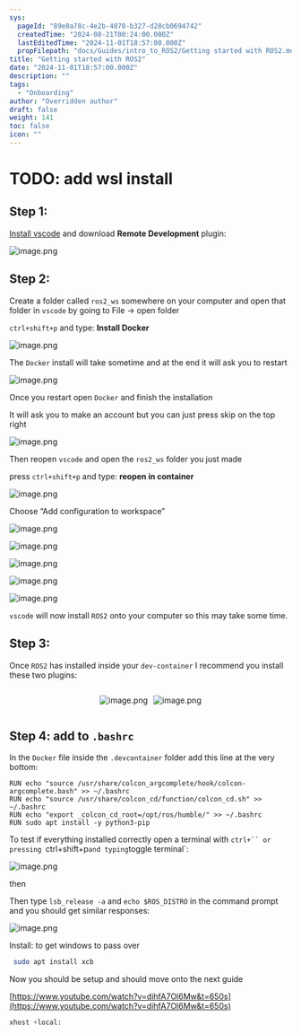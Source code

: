 ```yaml
---
sys:
  pageId: "89e0a78c-4e2b-4070-b327-d28cb0694742"
  createdTime: "2024-08-21T00:24:00.000Z"
  lastEditedTime: "2024-11-01T18:57:00.000Z"
  propFilepath: "docs/Guides/intro_to_ROS2/Getting started with ROS2.md"
title: "Getting started with ROS2"
date: "2024-11-01T18:57:00.000Z"
description: ""
tags:
  - "Onboarding"
author: "Overridden author"
draft: false
weight: 141
toc: false
icon: ""
---
```


# TODO: add wsl install

## Step 1:

[Install vscode](https://code.visualstudio.com/download) and download **Remote Development** plugin:

![image.png](https://prod-files-secure.s3.us-west-2.amazonaws.com/d518164a-d88e-44d1-a4ee-3adb3bd8bce0/efb52993-1881-4a40-b95e-6f020334f022/image.png?X-Amz-Algorithm=AWS4-HMAC-SHA256&X-Amz-Content-Sha256=UNSIGNED-PAYLOAD&X-Amz-Credential=ASIAZI2LB466SHSU454U%2F20250218%2Fus-west-2%2Fs3%2Faws4_request&X-Amz-Date=20250218T210708Z&X-Amz-Expires=3600&X-Amz-Security-Token=IQoJb3JpZ2luX2VjEG0aCXVzLXdlc3QtMiJGMEQCICObuh%2BZWgDjzzAiOYi9zB4wXDcRRTCoCbSJAJTjYJPxAiBrbgSJHO8GtL4%2F2i0dDplTGci%2F47tPC41JQKDlLEk%2FNCqIBAiW%2F%2F%2F%2F%2F%2F%2F%2F%2F%2F8BEAAaDDYzNzQyMzE4MzgwNSIMcuZ9U7hXQ%2FzgYqTxKtwDo5L%2FQS8gsmLFqX7ZVQe8ROYOdhnjdv%2FCzRGKLPebegK1uVXwLvwbZFbvp7BgNB80AX3oK7lBSU%2BRjpESKv3c7FX0TH8a51J%2Bkd6jPDIZdR1VcTT8dLugiMCMwWdwIr40zzSz8VKQ2Ud3CX5gcOmBwXhH71btQOXH0FRmKJw8d0NGlnipFM408Cm%2FDN0vjF3vdslfXvTst6d%2FVQ0QUYHPeu8BwXPqvWtZpiU2QIHvIhWv2lNOHqpAe3hJoiLg6mXBcTa57DJ2Doh2f3C%2BnNLt7p%2F4UeU8rWgnoUzlZ3P9%2Bxq3InB9PX7w4dnw134cNYAGGAlmB%2F2S0Lsf%2BUjdVFgmIpYSDJvFoNM7YitscXYKthdU4iN3qziMcKiYifPgjeC%2FClNGmQkvj%2BDdGCoTQGk%2FCsvym9%2BHLiox2XaPpBiO%2BCQ3x%2Fa%2F3hY9DphaS7chm6JpZqLFz7mTrRY8dIw9KwrRlEURsxNFgrHzgNIeKWSUWQcDZVDXt7N7Rx5YAowFAdfqWIxtYlGsNmvP%2FMXPCd6P5af4H9OMs2TJMwD7xhQGUf5jzxGFU4yAMnh6lDP1GbAPuL2v4267batKDuMVyYNUoM6jGlnWEDb6%2FQwP9HsvMpkAY32ejWrd9XhvA9kw7NrTvQY6pgH9yFSW0SHumDwvmNcE%2F3TYCuL5JaMjxe0oD1JjO0lJFxhueN0WXCVcZJ8sJl4xuquVANQU57P1JatW3IYSHurb%2FthFtWx4XNH1ET7R95yTVeoBN7eIo1V9QLVsGfNL5u1jX33Y%2FGm4cDB4Fjd2dJfo2Jw4vHoWlCnabxQWoLtOd5jmnFC7eBLDlMOYgopgm5d8dA3YpGIB7d%2Fv%2BonuhzLZjSqNonRE&X-Amz-Signature=41e21c4f1359cc5f6e1cc83167659e1164c562956c419b2e121531741db5cae7&X-Amz-SignedHeaders=host&x-id=GetObject)

## Step 2:

Create a folder called `ros2_ws` somewhere on your computer and open that folder in `vscode` by going to File → open folder 

`ctrl+shift+p` and type: **Install Docker**

![image.png](https://prod-files-secure.s3.us-west-2.amazonaws.com/d518164a-d88e-44d1-a4ee-3adb3bd8bce0/2269dc0e-1cd5-47ff-bceb-c04ad9b2eab0/image.png?X-Amz-Algorithm=AWS4-HMAC-SHA256&X-Amz-Content-Sha256=UNSIGNED-PAYLOAD&X-Amz-Credential=ASIAZI2LB466SHSU454U%2F20250218%2Fus-west-2%2Fs3%2Faws4_request&X-Amz-Date=20250218T210707Z&X-Amz-Expires=3600&X-Amz-Security-Token=IQoJb3JpZ2luX2VjEG0aCXVzLXdlc3QtMiJGMEQCICObuh%2BZWgDjzzAiOYi9zB4wXDcRRTCoCbSJAJTjYJPxAiBrbgSJHO8GtL4%2F2i0dDplTGci%2F47tPC41JQKDlLEk%2FNCqIBAiW%2F%2F%2F%2F%2F%2F%2F%2F%2F%2F8BEAAaDDYzNzQyMzE4MzgwNSIMcuZ9U7hXQ%2FzgYqTxKtwDo5L%2FQS8gsmLFqX7ZVQe8ROYOdhnjdv%2FCzRGKLPebegK1uVXwLvwbZFbvp7BgNB80AX3oK7lBSU%2BRjpESKv3c7FX0TH8a51J%2Bkd6jPDIZdR1VcTT8dLugiMCMwWdwIr40zzSz8VKQ2Ud3CX5gcOmBwXhH71btQOXH0FRmKJw8d0NGlnipFM408Cm%2FDN0vjF3vdslfXvTst6d%2FVQ0QUYHPeu8BwXPqvWtZpiU2QIHvIhWv2lNOHqpAe3hJoiLg6mXBcTa57DJ2Doh2f3C%2BnNLt7p%2F4UeU8rWgnoUzlZ3P9%2Bxq3InB9PX7w4dnw134cNYAGGAlmB%2F2S0Lsf%2BUjdVFgmIpYSDJvFoNM7YitscXYKthdU4iN3qziMcKiYifPgjeC%2FClNGmQkvj%2BDdGCoTQGk%2FCsvym9%2BHLiox2XaPpBiO%2BCQ3x%2Fa%2F3hY9DphaS7chm6JpZqLFz7mTrRY8dIw9KwrRlEURsxNFgrHzgNIeKWSUWQcDZVDXt7N7Rx5YAowFAdfqWIxtYlGsNmvP%2FMXPCd6P5af4H9OMs2TJMwD7xhQGUf5jzxGFU4yAMnh6lDP1GbAPuL2v4267batKDuMVyYNUoM6jGlnWEDb6%2FQwP9HsvMpkAY32ejWrd9XhvA9kw7NrTvQY6pgH9yFSW0SHumDwvmNcE%2F3TYCuL5JaMjxe0oD1JjO0lJFxhueN0WXCVcZJ8sJl4xuquVANQU57P1JatW3IYSHurb%2FthFtWx4XNH1ET7R95yTVeoBN7eIo1V9QLVsGfNL5u1jX33Y%2FGm4cDB4Fjd2dJfo2Jw4vHoWlCnabxQWoLtOd5jmnFC7eBLDlMOYgopgm5d8dA3YpGIB7d%2Fv%2BonuhzLZjSqNonRE&X-Amz-Signature=4cad3362d66705a19b4ae908a95c6975a4c63877e42d5644c0dbbc8faeae904a&X-Amz-SignedHeaders=host&x-id=GetObject)

The `Docker` install will take sometime and at the end it will ask you to restart

![image.png](https://prod-files-secure.s3.us-west-2.amazonaws.com/d518164a-d88e-44d1-a4ee-3adb3bd8bce0/ed233f78-be33-4b1f-b89c-9c346c0e961e/image.png?X-Amz-Algorithm=AWS4-HMAC-SHA256&X-Amz-Content-Sha256=UNSIGNED-PAYLOAD&X-Amz-Credential=ASIAZI2LB466SHSU454U%2F20250218%2Fus-west-2%2Fs3%2Faws4_request&X-Amz-Date=20250218T210707Z&X-Amz-Expires=3600&X-Amz-Security-Token=IQoJb3JpZ2luX2VjEG0aCXVzLXdlc3QtMiJGMEQCICObuh%2BZWgDjzzAiOYi9zB4wXDcRRTCoCbSJAJTjYJPxAiBrbgSJHO8GtL4%2F2i0dDplTGci%2F47tPC41JQKDlLEk%2FNCqIBAiW%2F%2F%2F%2F%2F%2F%2F%2F%2F%2F8BEAAaDDYzNzQyMzE4MzgwNSIMcuZ9U7hXQ%2FzgYqTxKtwDo5L%2FQS8gsmLFqX7ZVQe8ROYOdhnjdv%2FCzRGKLPebegK1uVXwLvwbZFbvp7BgNB80AX3oK7lBSU%2BRjpESKv3c7FX0TH8a51J%2Bkd6jPDIZdR1VcTT8dLugiMCMwWdwIr40zzSz8VKQ2Ud3CX5gcOmBwXhH71btQOXH0FRmKJw8d0NGlnipFM408Cm%2FDN0vjF3vdslfXvTst6d%2FVQ0QUYHPeu8BwXPqvWtZpiU2QIHvIhWv2lNOHqpAe3hJoiLg6mXBcTa57DJ2Doh2f3C%2BnNLt7p%2F4UeU8rWgnoUzlZ3P9%2Bxq3InB9PX7w4dnw134cNYAGGAlmB%2F2S0Lsf%2BUjdVFgmIpYSDJvFoNM7YitscXYKthdU4iN3qziMcKiYifPgjeC%2FClNGmQkvj%2BDdGCoTQGk%2FCsvym9%2BHLiox2XaPpBiO%2BCQ3x%2Fa%2F3hY9DphaS7chm6JpZqLFz7mTrRY8dIw9KwrRlEURsxNFgrHzgNIeKWSUWQcDZVDXt7N7Rx5YAowFAdfqWIxtYlGsNmvP%2FMXPCd6P5af4H9OMs2TJMwD7xhQGUf5jzxGFU4yAMnh6lDP1GbAPuL2v4267batKDuMVyYNUoM6jGlnWEDb6%2FQwP9HsvMpkAY32ejWrd9XhvA9kw7NrTvQY6pgH9yFSW0SHumDwvmNcE%2F3TYCuL5JaMjxe0oD1JjO0lJFxhueN0WXCVcZJ8sJl4xuquVANQU57P1JatW3IYSHurb%2FthFtWx4XNH1ET7R95yTVeoBN7eIo1V9QLVsGfNL5u1jX33Y%2FGm4cDB4Fjd2dJfo2Jw4vHoWlCnabxQWoLtOd5jmnFC7eBLDlMOYgopgm5d8dA3YpGIB7d%2Fv%2BonuhzLZjSqNonRE&X-Amz-Signature=e81b29cae41f78fdd17226e989758dc87f1c4a1932a47bc6b2f2cd103167a876&X-Amz-SignedHeaders=host&x-id=GetObject)

Once you restart open `Docker` and finish the installation

It will ask you to make an account but you can just press skip on the top right

![image.png](https://prod-files-secure.s3.us-west-2.amazonaws.com/d518164a-d88e-44d1-a4ee-3adb3bd8bce0/21010ad9-1659-4fd9-9f59-9932a09b2a3d/image.png?X-Amz-Algorithm=AWS4-HMAC-SHA256&X-Amz-Content-Sha256=UNSIGNED-PAYLOAD&X-Amz-Credential=ASIAZI2LB466SHSU454U%2F20250218%2Fus-west-2%2Fs3%2Faws4_request&X-Amz-Date=20250218T210708Z&X-Amz-Expires=3600&X-Amz-Security-Token=IQoJb3JpZ2luX2VjEG0aCXVzLXdlc3QtMiJGMEQCICObuh%2BZWgDjzzAiOYi9zB4wXDcRRTCoCbSJAJTjYJPxAiBrbgSJHO8GtL4%2F2i0dDplTGci%2F47tPC41JQKDlLEk%2FNCqIBAiW%2F%2F%2F%2F%2F%2F%2F%2F%2F%2F8BEAAaDDYzNzQyMzE4MzgwNSIMcuZ9U7hXQ%2FzgYqTxKtwDo5L%2FQS8gsmLFqX7ZVQe8ROYOdhnjdv%2FCzRGKLPebegK1uVXwLvwbZFbvp7BgNB80AX3oK7lBSU%2BRjpESKv3c7FX0TH8a51J%2Bkd6jPDIZdR1VcTT8dLugiMCMwWdwIr40zzSz8VKQ2Ud3CX5gcOmBwXhH71btQOXH0FRmKJw8d0NGlnipFM408Cm%2FDN0vjF3vdslfXvTst6d%2FVQ0QUYHPeu8BwXPqvWtZpiU2QIHvIhWv2lNOHqpAe3hJoiLg6mXBcTa57DJ2Doh2f3C%2BnNLt7p%2F4UeU8rWgnoUzlZ3P9%2Bxq3InB9PX7w4dnw134cNYAGGAlmB%2F2S0Lsf%2BUjdVFgmIpYSDJvFoNM7YitscXYKthdU4iN3qziMcKiYifPgjeC%2FClNGmQkvj%2BDdGCoTQGk%2FCsvym9%2BHLiox2XaPpBiO%2BCQ3x%2Fa%2F3hY9DphaS7chm6JpZqLFz7mTrRY8dIw9KwrRlEURsxNFgrHzgNIeKWSUWQcDZVDXt7N7Rx5YAowFAdfqWIxtYlGsNmvP%2FMXPCd6P5af4H9OMs2TJMwD7xhQGUf5jzxGFU4yAMnh6lDP1GbAPuL2v4267batKDuMVyYNUoM6jGlnWEDb6%2FQwP9HsvMpkAY32ejWrd9XhvA9kw7NrTvQY6pgH9yFSW0SHumDwvmNcE%2F3TYCuL5JaMjxe0oD1JjO0lJFxhueN0WXCVcZJ8sJl4xuquVANQU57P1JatW3IYSHurb%2FthFtWx4XNH1ET7R95yTVeoBN7eIo1V9QLVsGfNL5u1jX33Y%2FGm4cDB4Fjd2dJfo2Jw4vHoWlCnabxQWoLtOd5jmnFC7eBLDlMOYgopgm5d8dA3YpGIB7d%2Fv%2BonuhzLZjSqNonRE&X-Amz-Signature=5b7bd699a7b4225a1fd6a0ef6370c2b9f807573192b547a67518b632abf2c23e&X-Amz-SignedHeaders=host&x-id=GetObject)

Then reopen `vscode` and open the `ros2_ws` folder you just made

press `ctrl+shift+p` and type: **reopen in container**

![image.png](https://prod-files-secure.s3.us-west-2.amazonaws.com/d518164a-d88e-44d1-a4ee-3adb3bd8bce0/4e93b8c2-41ad-488c-8095-c74205196118/image.png?X-Amz-Algorithm=AWS4-HMAC-SHA256&X-Amz-Content-Sha256=UNSIGNED-PAYLOAD&X-Amz-Credential=ASIAZI2LB466SHSU454U%2F20250218%2Fus-west-2%2Fs3%2Faws4_request&X-Amz-Date=20250218T210707Z&X-Amz-Expires=3600&X-Amz-Security-Token=IQoJb3JpZ2luX2VjEG0aCXVzLXdlc3QtMiJGMEQCICObuh%2BZWgDjzzAiOYi9zB4wXDcRRTCoCbSJAJTjYJPxAiBrbgSJHO8GtL4%2F2i0dDplTGci%2F47tPC41JQKDlLEk%2FNCqIBAiW%2F%2F%2F%2F%2F%2F%2F%2F%2F%2F8BEAAaDDYzNzQyMzE4MzgwNSIMcuZ9U7hXQ%2FzgYqTxKtwDo5L%2FQS8gsmLFqX7ZVQe8ROYOdhnjdv%2FCzRGKLPebegK1uVXwLvwbZFbvp7BgNB80AX3oK7lBSU%2BRjpESKv3c7FX0TH8a51J%2Bkd6jPDIZdR1VcTT8dLugiMCMwWdwIr40zzSz8VKQ2Ud3CX5gcOmBwXhH71btQOXH0FRmKJw8d0NGlnipFM408Cm%2FDN0vjF3vdslfXvTst6d%2FVQ0QUYHPeu8BwXPqvWtZpiU2QIHvIhWv2lNOHqpAe3hJoiLg6mXBcTa57DJ2Doh2f3C%2BnNLt7p%2F4UeU8rWgnoUzlZ3P9%2Bxq3InB9PX7w4dnw134cNYAGGAlmB%2F2S0Lsf%2BUjdVFgmIpYSDJvFoNM7YitscXYKthdU4iN3qziMcKiYifPgjeC%2FClNGmQkvj%2BDdGCoTQGk%2FCsvym9%2BHLiox2XaPpBiO%2BCQ3x%2Fa%2F3hY9DphaS7chm6JpZqLFz7mTrRY8dIw9KwrRlEURsxNFgrHzgNIeKWSUWQcDZVDXt7N7Rx5YAowFAdfqWIxtYlGsNmvP%2FMXPCd6P5af4H9OMs2TJMwD7xhQGUf5jzxGFU4yAMnh6lDP1GbAPuL2v4267batKDuMVyYNUoM6jGlnWEDb6%2FQwP9HsvMpkAY32ejWrd9XhvA9kw7NrTvQY6pgH9yFSW0SHumDwvmNcE%2F3TYCuL5JaMjxe0oD1JjO0lJFxhueN0WXCVcZJ8sJl4xuquVANQU57P1JatW3IYSHurb%2FthFtWx4XNH1ET7R95yTVeoBN7eIo1V9QLVsGfNL5u1jX33Y%2FGm4cDB4Fjd2dJfo2Jw4vHoWlCnabxQWoLtOd5jmnFC7eBLDlMOYgopgm5d8dA3YpGIB7d%2Fv%2BonuhzLZjSqNonRE&X-Amz-Signature=49663c14e184ee80ba79a5b3adafe6d9174146f7ae3bf3e0856aad69ecb0d58c&X-Amz-SignedHeaders=host&x-id=GetObject)

Choose “Add configuration to workspace”

![image.png](https://prod-files-secure.s3.us-west-2.amazonaws.com/d518164a-d88e-44d1-a4ee-3adb3bd8bce0/9560b282-5060-4989-ba37-97e7b2c22476/image.png?X-Amz-Algorithm=AWS4-HMAC-SHA256&X-Amz-Content-Sha256=UNSIGNED-PAYLOAD&X-Amz-Credential=ASIAZI2LB466SHSU454U%2F20250218%2Fus-west-2%2Fs3%2Faws4_request&X-Amz-Date=20250218T210708Z&X-Amz-Expires=3600&X-Amz-Security-Token=IQoJb3JpZ2luX2VjEG0aCXVzLXdlc3QtMiJGMEQCICObuh%2BZWgDjzzAiOYi9zB4wXDcRRTCoCbSJAJTjYJPxAiBrbgSJHO8GtL4%2F2i0dDplTGci%2F47tPC41JQKDlLEk%2FNCqIBAiW%2F%2F%2F%2F%2F%2F%2F%2F%2F%2F8BEAAaDDYzNzQyMzE4MzgwNSIMcuZ9U7hXQ%2FzgYqTxKtwDo5L%2FQS8gsmLFqX7ZVQe8ROYOdhnjdv%2FCzRGKLPebegK1uVXwLvwbZFbvp7BgNB80AX3oK7lBSU%2BRjpESKv3c7FX0TH8a51J%2Bkd6jPDIZdR1VcTT8dLugiMCMwWdwIr40zzSz8VKQ2Ud3CX5gcOmBwXhH71btQOXH0FRmKJw8d0NGlnipFM408Cm%2FDN0vjF3vdslfXvTst6d%2FVQ0QUYHPeu8BwXPqvWtZpiU2QIHvIhWv2lNOHqpAe3hJoiLg6mXBcTa57DJ2Doh2f3C%2BnNLt7p%2F4UeU8rWgnoUzlZ3P9%2Bxq3InB9PX7w4dnw134cNYAGGAlmB%2F2S0Lsf%2BUjdVFgmIpYSDJvFoNM7YitscXYKthdU4iN3qziMcKiYifPgjeC%2FClNGmQkvj%2BDdGCoTQGk%2FCsvym9%2BHLiox2XaPpBiO%2BCQ3x%2Fa%2F3hY9DphaS7chm6JpZqLFz7mTrRY8dIw9KwrRlEURsxNFgrHzgNIeKWSUWQcDZVDXt7N7Rx5YAowFAdfqWIxtYlGsNmvP%2FMXPCd6P5af4H9OMs2TJMwD7xhQGUf5jzxGFU4yAMnh6lDP1GbAPuL2v4267batKDuMVyYNUoM6jGlnWEDb6%2FQwP9HsvMpkAY32ejWrd9XhvA9kw7NrTvQY6pgH9yFSW0SHumDwvmNcE%2F3TYCuL5JaMjxe0oD1JjO0lJFxhueN0WXCVcZJ8sJl4xuquVANQU57P1JatW3IYSHurb%2FthFtWx4XNH1ET7R95yTVeoBN7eIo1V9QLVsGfNL5u1jX33Y%2FGm4cDB4Fjd2dJfo2Jw4vHoWlCnabxQWoLtOd5jmnFC7eBLDlMOYgopgm5d8dA3YpGIB7d%2Fv%2BonuhzLZjSqNonRE&X-Amz-Signature=b95927b4c39dce47cd7a6f301d2f128860f54ea68af5fda41ccf06e05616ef0b&X-Amz-SignedHeaders=host&x-id=GetObject)

![image.png](https://prod-files-secure.s3.us-west-2.amazonaws.com/d518164a-d88e-44d1-a4ee-3adb3bd8bce0/2ee63f81-886b-48e8-a553-dc6e5eac99e4/image.png?X-Amz-Algorithm=AWS4-HMAC-SHA256&X-Amz-Content-Sha256=UNSIGNED-PAYLOAD&X-Amz-Credential=ASIAZI2LB466SHSU454U%2F20250218%2Fus-west-2%2Fs3%2Faws4_request&X-Amz-Date=20250218T210708Z&X-Amz-Expires=3600&X-Amz-Security-Token=IQoJb3JpZ2luX2VjEG0aCXVzLXdlc3QtMiJGMEQCICObuh%2BZWgDjzzAiOYi9zB4wXDcRRTCoCbSJAJTjYJPxAiBrbgSJHO8GtL4%2F2i0dDplTGci%2F47tPC41JQKDlLEk%2FNCqIBAiW%2F%2F%2F%2F%2F%2F%2F%2F%2F%2F8BEAAaDDYzNzQyMzE4MzgwNSIMcuZ9U7hXQ%2FzgYqTxKtwDo5L%2FQS8gsmLFqX7ZVQe8ROYOdhnjdv%2FCzRGKLPebegK1uVXwLvwbZFbvp7BgNB80AX3oK7lBSU%2BRjpESKv3c7FX0TH8a51J%2Bkd6jPDIZdR1VcTT8dLugiMCMwWdwIr40zzSz8VKQ2Ud3CX5gcOmBwXhH71btQOXH0FRmKJw8d0NGlnipFM408Cm%2FDN0vjF3vdslfXvTst6d%2FVQ0QUYHPeu8BwXPqvWtZpiU2QIHvIhWv2lNOHqpAe3hJoiLg6mXBcTa57DJ2Doh2f3C%2BnNLt7p%2F4UeU8rWgnoUzlZ3P9%2Bxq3InB9PX7w4dnw134cNYAGGAlmB%2F2S0Lsf%2BUjdVFgmIpYSDJvFoNM7YitscXYKthdU4iN3qziMcKiYifPgjeC%2FClNGmQkvj%2BDdGCoTQGk%2FCsvym9%2BHLiox2XaPpBiO%2BCQ3x%2Fa%2F3hY9DphaS7chm6JpZqLFz7mTrRY8dIw9KwrRlEURsxNFgrHzgNIeKWSUWQcDZVDXt7N7Rx5YAowFAdfqWIxtYlGsNmvP%2FMXPCd6P5af4H9OMs2TJMwD7xhQGUf5jzxGFU4yAMnh6lDP1GbAPuL2v4267batKDuMVyYNUoM6jGlnWEDb6%2FQwP9HsvMpkAY32ejWrd9XhvA9kw7NrTvQY6pgH9yFSW0SHumDwvmNcE%2F3TYCuL5JaMjxe0oD1JjO0lJFxhueN0WXCVcZJ8sJl4xuquVANQU57P1JatW3IYSHurb%2FthFtWx4XNH1ET7R95yTVeoBN7eIo1V9QLVsGfNL5u1jX33Y%2FGm4cDB4Fjd2dJfo2Jw4vHoWlCnabxQWoLtOd5jmnFC7eBLDlMOYgopgm5d8dA3YpGIB7d%2Fv%2BonuhzLZjSqNonRE&X-Amz-Signature=aefbf363be2321f5c0b7132b3a8121ba34ca095730ddac7da2e113ba1f4ba8dc&X-Amz-SignedHeaders=host&x-id=GetObject)

![image.png](https://prod-files-secure.s3.us-west-2.amazonaws.com/d518164a-d88e-44d1-a4ee-3adb3bd8bce0/ae1580b2-b048-407e-aed9-b584224a7a04/image.png?X-Amz-Algorithm=AWS4-HMAC-SHA256&X-Amz-Content-Sha256=UNSIGNED-PAYLOAD&X-Amz-Credential=ASIAZI2LB466SHSU454U%2F20250218%2Fus-west-2%2Fs3%2Faws4_request&X-Amz-Date=20250218T210707Z&X-Amz-Expires=3600&X-Amz-Security-Token=IQoJb3JpZ2luX2VjEG0aCXVzLXdlc3QtMiJGMEQCICObuh%2BZWgDjzzAiOYi9zB4wXDcRRTCoCbSJAJTjYJPxAiBrbgSJHO8GtL4%2F2i0dDplTGci%2F47tPC41JQKDlLEk%2FNCqIBAiW%2F%2F%2F%2F%2F%2F%2F%2F%2F%2F8BEAAaDDYzNzQyMzE4MzgwNSIMcuZ9U7hXQ%2FzgYqTxKtwDo5L%2FQS8gsmLFqX7ZVQe8ROYOdhnjdv%2FCzRGKLPebegK1uVXwLvwbZFbvp7BgNB80AX3oK7lBSU%2BRjpESKv3c7FX0TH8a51J%2Bkd6jPDIZdR1VcTT8dLugiMCMwWdwIr40zzSz8VKQ2Ud3CX5gcOmBwXhH71btQOXH0FRmKJw8d0NGlnipFM408Cm%2FDN0vjF3vdslfXvTst6d%2FVQ0QUYHPeu8BwXPqvWtZpiU2QIHvIhWv2lNOHqpAe3hJoiLg6mXBcTa57DJ2Doh2f3C%2BnNLt7p%2F4UeU8rWgnoUzlZ3P9%2Bxq3InB9PX7w4dnw134cNYAGGAlmB%2F2S0Lsf%2BUjdVFgmIpYSDJvFoNM7YitscXYKthdU4iN3qziMcKiYifPgjeC%2FClNGmQkvj%2BDdGCoTQGk%2FCsvym9%2BHLiox2XaPpBiO%2BCQ3x%2Fa%2F3hY9DphaS7chm6JpZqLFz7mTrRY8dIw9KwrRlEURsxNFgrHzgNIeKWSUWQcDZVDXt7N7Rx5YAowFAdfqWIxtYlGsNmvP%2FMXPCd6P5af4H9OMs2TJMwD7xhQGUf5jzxGFU4yAMnh6lDP1GbAPuL2v4267batKDuMVyYNUoM6jGlnWEDb6%2FQwP9HsvMpkAY32ejWrd9XhvA9kw7NrTvQY6pgH9yFSW0SHumDwvmNcE%2F3TYCuL5JaMjxe0oD1JjO0lJFxhueN0WXCVcZJ8sJl4xuquVANQU57P1JatW3IYSHurb%2FthFtWx4XNH1ET7R95yTVeoBN7eIo1V9QLVsGfNL5u1jX33Y%2FGm4cDB4Fjd2dJfo2Jw4vHoWlCnabxQWoLtOd5jmnFC7eBLDlMOYgopgm5d8dA3YpGIB7d%2Fv%2BonuhzLZjSqNonRE&X-Amz-Signature=357da15930ad79c3d0b94fc5aaa223ee70645cacea79ae06b341a8b6c9410678&X-Amz-SignedHeaders=host&x-id=GetObject)

![image.png](https://prod-files-secure.s3.us-west-2.amazonaws.com/d518164a-d88e-44d1-a4ee-3adb3bd8bce0/53255b28-f75e-430f-b9e3-c0ac8577e42b/image.png?X-Amz-Algorithm=AWS4-HMAC-SHA256&X-Amz-Content-Sha256=UNSIGNED-PAYLOAD&X-Amz-Credential=ASIAZI2LB466SHSU454U%2F20250218%2Fus-west-2%2Fs3%2Faws4_request&X-Amz-Date=20250218T210707Z&X-Amz-Expires=3600&X-Amz-Security-Token=IQoJb3JpZ2luX2VjEG0aCXVzLXdlc3QtMiJGMEQCICObuh%2BZWgDjzzAiOYi9zB4wXDcRRTCoCbSJAJTjYJPxAiBrbgSJHO8GtL4%2F2i0dDplTGci%2F47tPC41JQKDlLEk%2FNCqIBAiW%2F%2F%2F%2F%2F%2F%2F%2F%2F%2F8BEAAaDDYzNzQyMzE4MzgwNSIMcuZ9U7hXQ%2FzgYqTxKtwDo5L%2FQS8gsmLFqX7ZVQe8ROYOdhnjdv%2FCzRGKLPebegK1uVXwLvwbZFbvp7BgNB80AX3oK7lBSU%2BRjpESKv3c7FX0TH8a51J%2Bkd6jPDIZdR1VcTT8dLugiMCMwWdwIr40zzSz8VKQ2Ud3CX5gcOmBwXhH71btQOXH0FRmKJw8d0NGlnipFM408Cm%2FDN0vjF3vdslfXvTst6d%2FVQ0QUYHPeu8BwXPqvWtZpiU2QIHvIhWv2lNOHqpAe3hJoiLg6mXBcTa57DJ2Doh2f3C%2BnNLt7p%2F4UeU8rWgnoUzlZ3P9%2Bxq3InB9PX7w4dnw134cNYAGGAlmB%2F2S0Lsf%2BUjdVFgmIpYSDJvFoNM7YitscXYKthdU4iN3qziMcKiYifPgjeC%2FClNGmQkvj%2BDdGCoTQGk%2FCsvym9%2BHLiox2XaPpBiO%2BCQ3x%2Fa%2F3hY9DphaS7chm6JpZqLFz7mTrRY8dIw9KwrRlEURsxNFgrHzgNIeKWSUWQcDZVDXt7N7Rx5YAowFAdfqWIxtYlGsNmvP%2FMXPCd6P5af4H9OMs2TJMwD7xhQGUf5jzxGFU4yAMnh6lDP1GbAPuL2v4267batKDuMVyYNUoM6jGlnWEDb6%2FQwP9HsvMpkAY32ejWrd9XhvA9kw7NrTvQY6pgH9yFSW0SHumDwvmNcE%2F3TYCuL5JaMjxe0oD1JjO0lJFxhueN0WXCVcZJ8sJl4xuquVANQU57P1JatW3IYSHurb%2FthFtWx4XNH1ET7R95yTVeoBN7eIo1V9QLVsGfNL5u1jX33Y%2FGm4cDB4Fjd2dJfo2Jw4vHoWlCnabxQWoLtOd5jmnFC7eBLDlMOYgopgm5d8dA3YpGIB7d%2Fv%2BonuhzLZjSqNonRE&X-Amz-Signature=06f9f414b61150489d952b93c05eb9dd59327d59ca70fedce0ffcf5f85b2e512&X-Amz-SignedHeaders=host&x-id=GetObject)

![image.png](https://prod-files-secure.s3.us-west-2.amazonaws.com/d518164a-d88e-44d1-a4ee-3adb3bd8bce0/7c562767-5af9-4ffb-97d1-327bcdf4ee00/image.png?X-Amz-Algorithm=AWS4-HMAC-SHA256&X-Amz-Content-Sha256=UNSIGNED-PAYLOAD&X-Amz-Credential=ASIAZI2LB466SHSU454U%2F20250218%2Fus-west-2%2Fs3%2Faws4_request&X-Amz-Date=20250218T210708Z&X-Amz-Expires=3600&X-Amz-Security-Token=IQoJb3JpZ2luX2VjEG0aCXVzLXdlc3QtMiJGMEQCICObuh%2BZWgDjzzAiOYi9zB4wXDcRRTCoCbSJAJTjYJPxAiBrbgSJHO8GtL4%2F2i0dDplTGci%2F47tPC41JQKDlLEk%2FNCqIBAiW%2F%2F%2F%2F%2F%2F%2F%2F%2F%2F8BEAAaDDYzNzQyMzE4MzgwNSIMcuZ9U7hXQ%2FzgYqTxKtwDo5L%2FQS8gsmLFqX7ZVQe8ROYOdhnjdv%2FCzRGKLPebegK1uVXwLvwbZFbvp7BgNB80AX3oK7lBSU%2BRjpESKv3c7FX0TH8a51J%2Bkd6jPDIZdR1VcTT8dLugiMCMwWdwIr40zzSz8VKQ2Ud3CX5gcOmBwXhH71btQOXH0FRmKJw8d0NGlnipFM408Cm%2FDN0vjF3vdslfXvTst6d%2FVQ0QUYHPeu8BwXPqvWtZpiU2QIHvIhWv2lNOHqpAe3hJoiLg6mXBcTa57DJ2Doh2f3C%2BnNLt7p%2F4UeU8rWgnoUzlZ3P9%2Bxq3InB9PX7w4dnw134cNYAGGAlmB%2F2S0Lsf%2BUjdVFgmIpYSDJvFoNM7YitscXYKthdU4iN3qziMcKiYifPgjeC%2FClNGmQkvj%2BDdGCoTQGk%2FCsvym9%2BHLiox2XaPpBiO%2BCQ3x%2Fa%2F3hY9DphaS7chm6JpZqLFz7mTrRY8dIw9KwrRlEURsxNFgrHzgNIeKWSUWQcDZVDXt7N7Rx5YAowFAdfqWIxtYlGsNmvP%2FMXPCd6P5af4H9OMs2TJMwD7xhQGUf5jzxGFU4yAMnh6lDP1GbAPuL2v4267batKDuMVyYNUoM6jGlnWEDb6%2FQwP9HsvMpkAY32ejWrd9XhvA9kw7NrTvQY6pgH9yFSW0SHumDwvmNcE%2F3TYCuL5JaMjxe0oD1JjO0lJFxhueN0WXCVcZJ8sJl4xuquVANQU57P1JatW3IYSHurb%2FthFtWx4XNH1ET7R95yTVeoBN7eIo1V9QLVsGfNL5u1jX33Y%2FGm4cDB4Fjd2dJfo2Jw4vHoWlCnabxQWoLtOd5jmnFC7eBLDlMOYgopgm5d8dA3YpGIB7d%2Fv%2BonuhzLZjSqNonRE&X-Amz-Signature=aa3269ffcb16ab3f1c809d2b4537b1686e7c957f2c2c14aed654536cbf13974f&X-Amz-SignedHeaders=host&x-id=GetObject)

`vscode` will now install `ROS2` onto your computer so this may take some time.

## Step 3:

Once `ROS2` has installed inside your `dev-container` I recommend you install these two plugins:

<div style="display: flex;flex-direction: row; column-gap:10px; max-width: 630px;justify-content: center;">
<div>

![image.png](https://prod-files-secure.s3.us-west-2.amazonaws.com/d518164a-d88e-44d1-a4ee-3adb3bd8bce0/3fc3d550-5a54-4ba1-ba6b-faa01cdb7369/image.png?X-Amz-Algorithm=AWS4-HMAC-SHA256&X-Amz-Content-Sha256=UNSIGNED-PAYLOAD&X-Amz-Credential=ASIAZI2LB466SR2VCAPC%2F20250218%2Fus-west-2%2Fs3%2Faws4_request&X-Amz-Date=20250218T210709Z&X-Amz-Expires=3600&X-Amz-Security-Token=IQoJb3JpZ2luX2VjEG0aCXVzLXdlc3QtMiJHMEUCIB8n7uj%2FQnZzD%2FPL4%2BmpIZSwTJZ2BH1ztPWGgkG3ELHSAiEA4m0Afyukqwls3F%2B0%2Fo3dtTgAX8HgeVQWSEcfx%2FGk6qEqiAQIlv%2F%2F%2F%2F%2F%2F%2F%2F%2F%2FARAAGgw2Mzc0MjMxODM4MDUiDCVY7U9EngaqWio51ircAw2KfjAuiievFj97ACLcucr7QVccdKKtjNvKJiaTQLxl8%2B91i21x4QQfNKabDjicigAvovLj%2B6OnlRZbLoqBIdFs4nV8DbS%2Fsuxv38IMpgcLmFEzKzgdL1TnNjAzlMhyuUNEJ5FlmGiiEoLWsLDGKmFULdXerXnR0F6XOZbsrggakr8nvk6tiB2QPNPl6sQRqdtXSENKq6sMkeUrxoA7ffiv8dM0Xdp6R9LOeFENjWP5wrYMggYEekQ1zEVUX%2BtWddiy%2FohNqsOZ6Y1%2BbhVMs2TZHjXDHS1z2K6aVlV17VNprYJ5VpVEdAaOm%2F8h8kzoWjSwfP2f1bxc%2BGrinrSI5Io0rRZYuvN1k3SKaGlyeV1VCUVsKlx2qSK6BNJTucnWBNdT1ho%2FL%2F5ngaPPbLcJ2BDlho65byKcIZ8o0Lb9pHMysf5KjZTOrLw5lE%2BMwwvZNCYycEFdEU1CWg%2BlWcTJC8LKaC3uQmInajI3M9H8MXNR%2BA40A0pZ8l%2FWCch0mHaNg923cHAD60%2Fo%2B%2FtV1wFW2CyK9DSFfw78ceV7C8r845Ev32w7iBgcLSSyzyIUG%2B3kw9aU1ZgYfBx%2BEhM7qwRDmyo7T7qOeLJvyuELUzNKMSTo9TvymAotUXcbZwCIMJPa070GOqUBYUrf6joS5WPbjLx0U6dc0g%2FSyRkK0wNw1CpE99LqOqKOprpDAfodLZ9hpxFhdhRac4HTe4LBVpYO0ogbsqHDm%2F4DoRValWNWlQHC84ZG7sObOrDJZZ9rSvUIUguJa2PTE11HYSqOmbMIqLNvefu4QYvEQdRHb1ipupZeHbiYBPub%2BndYkLwGao0wMpVDPyGDWxQ2euDfDfr5wolE9YQ5t86RVZXT&X-Amz-Signature=0dcca6a61ea84b7a1f6509fafca4af38c39d8031e86c8db63cf3acb5c212fb68&X-Amz-SignedHeaders=host&x-id=GetObject)

</div>
<div>

![image.png](https://prod-files-secure.s3.us-west-2.amazonaws.com/d518164a-d88e-44d1-a4ee-3adb3bd8bce0/d994cc66-13c2-4093-a5a3-f84cf4601a82/image.png?X-Amz-Algorithm=AWS4-HMAC-SHA256&X-Amz-Content-Sha256=UNSIGNED-PAYLOAD&X-Amz-Credential=ASIAZI2LB466YD7YPKKE%2F20250218%2Fus-west-2%2Fs3%2Faws4_request&X-Amz-Date=20250218T210710Z&X-Amz-Expires=3600&X-Amz-Security-Token=IQoJb3JpZ2luX2VjEG0aCXVzLXdlc3QtMiJHMEUCICZjGLcpnl41M%2BinTVf8JqDRxUMX3JNfL3TbLm%2BwCAOSAiEAuQMRwzn57ryPvtomTps%2BZz6SNfdQ4Q%2F3Ry%2F79UfEOWAqiAQIlv%2F%2F%2F%2F%2F%2F%2F%2F%2F%2FARAAGgw2Mzc0MjMxODM4MDUiDA4nmYaIdY8QJsunxCrcAw8w3%2BgFJ6KzOkqnhDY3nTlYiL6el2%2BThu7h1kSF6tJsPQ8%2BzOkVYRYLzrfKS0G7%2B1C23BVyBykySeLSkj9ZKm2smV6qB4ENTvlfmtz0kgNhgbRraia4ObINl7YQbP1VHnonQpO8LF4Wu7NT4Wr%2Bl3gq9LqSI%2B6cOhHndVOC0LUQwEg3Sf1fzq8OvTP96TYMs7IojQDMJEf6o0VJySPmutl6VbC5xQo%2BtVTGadErActwDXEdYysg8Kc%2Bi6nW2ft1oJBi%2FxQfFaostsEm7d%2FAK3wKW8CuMv4gnZrLARh4FQzrtKDPT%2B4j74sBEzpMBTedOnJDjBEKXQMBiyJbBm9hP6S3LELVFGl898FAi8gi0J%2BrOMILjhdOpTgzpBJUC9irjvmDfun4zlBb6FRClQb%2FFrr626D5W34RkNEQ4Al8KLVSfDkOAd38IjMO4ntVjpk4%2FrOgwsWeRyMlf90VT1t87G9LtbK9Zq5uuM4zLz9IB%2FYcCT3ElGK42zr7k2cZrFP4HHg5JFwxi0PrgVXavjq%2FBM1APIk84xyPEMd0b23ud0r%2BHkY0V9ibqohR5XDAW14W3cjkfYXakhS7OC%2Fipw3KrfmVe9Kfx6qHpKKnBIkR7WtajGp8RyrDiAA5DX0xMOLZ070GOqUBFDP8Y9JDmIDhkK4h4MKJUJyXhnXD0NnCnGQok3VgH5Bm1bNPVpBT66Lic3nHsJgAXaFg0Iax3yVPv%2BArBW8ch29d5C3utKJWKbDTf5Ol2FpVM99BSvjjhP%2FZ24gOajjdf4aO6Hzd6vi8Il%2FjnYNkhC6bT0cF2A3cLj87AAYkcqTcOVtx5QXJ4%2FmGXfocbkqS04dZ3AYtZVJPSJj9x19OKhARfqFD&X-Amz-Signature=59c2655c3e7fde9fc76c19a75272cf6a0b6a72472bd7c1dc291868025649aaba&X-Amz-SignedHeaders=host&x-id=GetObject)

</div>
</div>

## Step 4: add to `.bashrc`

In the `Docker` file inside the `.devcontainer` folder add this line at the very bottom: 

```docker
RUN echo "source /usr/share/colcon_argcomplete/hook/colcon-argcomplete.bash" >> ~/.bashrc
RUN echo "source /usr/share/colcon_cd/function/colcon_cd.sh" >> ~/.bashrc
RUN echo "export _colcon_cd_root=/opt/ros/humble/" >> ~/.bashrc
RUN sudo apt install -y python3-pip 
```

To test if everything installed correctly open a terminal with `ctrl+`` or pressing `ctrl+shift+p` and typing `toggle terminal`:

![image.png](https://prod-files-secure.s3.us-west-2.amazonaws.com/d518164a-d88e-44d1-a4ee-3adb3bd8bce0/6a4943d8-b04e-4c02-9a58-775f3384d1a5/image.png?X-Amz-Algorithm=AWS4-HMAC-SHA256&X-Amz-Content-Sha256=UNSIGNED-PAYLOAD&X-Amz-Credential=ASIAZI2LB466SHSU454U%2F20250218%2Fus-west-2%2Fs3%2Faws4_request&X-Amz-Date=20250218T210707Z&X-Amz-Expires=3600&X-Amz-Security-Token=IQoJb3JpZ2luX2VjEG0aCXVzLXdlc3QtMiJGMEQCICObuh%2BZWgDjzzAiOYi9zB4wXDcRRTCoCbSJAJTjYJPxAiBrbgSJHO8GtL4%2F2i0dDplTGci%2F47tPC41JQKDlLEk%2FNCqIBAiW%2F%2F%2F%2F%2F%2F%2F%2F%2F%2F8BEAAaDDYzNzQyMzE4MzgwNSIMcuZ9U7hXQ%2FzgYqTxKtwDo5L%2FQS8gsmLFqX7ZVQe8ROYOdhnjdv%2FCzRGKLPebegK1uVXwLvwbZFbvp7BgNB80AX3oK7lBSU%2BRjpESKv3c7FX0TH8a51J%2Bkd6jPDIZdR1VcTT8dLugiMCMwWdwIr40zzSz8VKQ2Ud3CX5gcOmBwXhH71btQOXH0FRmKJw8d0NGlnipFM408Cm%2FDN0vjF3vdslfXvTst6d%2FVQ0QUYHPeu8BwXPqvWtZpiU2QIHvIhWv2lNOHqpAe3hJoiLg6mXBcTa57DJ2Doh2f3C%2BnNLt7p%2F4UeU8rWgnoUzlZ3P9%2Bxq3InB9PX7w4dnw134cNYAGGAlmB%2F2S0Lsf%2BUjdVFgmIpYSDJvFoNM7YitscXYKthdU4iN3qziMcKiYifPgjeC%2FClNGmQkvj%2BDdGCoTQGk%2FCsvym9%2BHLiox2XaPpBiO%2BCQ3x%2Fa%2F3hY9DphaS7chm6JpZqLFz7mTrRY8dIw9KwrRlEURsxNFgrHzgNIeKWSUWQcDZVDXt7N7Rx5YAowFAdfqWIxtYlGsNmvP%2FMXPCd6P5af4H9OMs2TJMwD7xhQGUf5jzxGFU4yAMnh6lDP1GbAPuL2v4267batKDuMVyYNUoM6jGlnWEDb6%2FQwP9HsvMpkAY32ejWrd9XhvA9kw7NrTvQY6pgH9yFSW0SHumDwvmNcE%2F3TYCuL5JaMjxe0oD1JjO0lJFxhueN0WXCVcZJ8sJl4xuquVANQU57P1JatW3IYSHurb%2FthFtWx4XNH1ET7R95yTVeoBN7eIo1V9QLVsGfNL5u1jX33Y%2FGm4cDB4Fjd2dJfo2Jw4vHoWlCnabxQWoLtOd5jmnFC7eBLDlMOYgopgm5d8dA3YpGIB7d%2Fv%2BonuhzLZjSqNonRE&X-Amz-Signature=4ec0578c79ca0da04bf3557be3926153f29f326ec0fe6abc14b5722921623c6d&X-Amz-SignedHeaders=host&x-id=GetObject)

then 

Then type `lsb_release -a` and `echo $ROS_DISTRO` in the command prompt and you should get similar responses:

![image.png](https://prod-files-secure.s3.us-west-2.amazonaws.com/d518164a-d88e-44d1-a4ee-3adb3bd8bce0/3e635dec-a805-4e85-8b9e-d000e5b71a4e/image.png?X-Amz-Algorithm=AWS4-HMAC-SHA256&X-Amz-Content-Sha256=UNSIGNED-PAYLOAD&X-Amz-Credential=ASIAZI2LB466SHSU454U%2F20250218%2Fus-west-2%2Fs3%2Faws4_request&X-Amz-Date=20250218T210708Z&X-Amz-Expires=3600&X-Amz-Security-Token=IQoJb3JpZ2luX2VjEG0aCXVzLXdlc3QtMiJGMEQCICObuh%2BZWgDjzzAiOYi9zB4wXDcRRTCoCbSJAJTjYJPxAiBrbgSJHO8GtL4%2F2i0dDplTGci%2F47tPC41JQKDlLEk%2FNCqIBAiW%2F%2F%2F%2F%2F%2F%2F%2F%2F%2F8BEAAaDDYzNzQyMzE4MzgwNSIMcuZ9U7hXQ%2FzgYqTxKtwDo5L%2FQS8gsmLFqX7ZVQe8ROYOdhnjdv%2FCzRGKLPebegK1uVXwLvwbZFbvp7BgNB80AX3oK7lBSU%2BRjpESKv3c7FX0TH8a51J%2Bkd6jPDIZdR1VcTT8dLugiMCMwWdwIr40zzSz8VKQ2Ud3CX5gcOmBwXhH71btQOXH0FRmKJw8d0NGlnipFM408Cm%2FDN0vjF3vdslfXvTst6d%2FVQ0QUYHPeu8BwXPqvWtZpiU2QIHvIhWv2lNOHqpAe3hJoiLg6mXBcTa57DJ2Doh2f3C%2BnNLt7p%2F4UeU8rWgnoUzlZ3P9%2Bxq3InB9PX7w4dnw134cNYAGGAlmB%2F2S0Lsf%2BUjdVFgmIpYSDJvFoNM7YitscXYKthdU4iN3qziMcKiYifPgjeC%2FClNGmQkvj%2BDdGCoTQGk%2FCsvym9%2BHLiox2XaPpBiO%2BCQ3x%2Fa%2F3hY9DphaS7chm6JpZqLFz7mTrRY8dIw9KwrRlEURsxNFgrHzgNIeKWSUWQcDZVDXt7N7Rx5YAowFAdfqWIxtYlGsNmvP%2FMXPCd6P5af4H9OMs2TJMwD7xhQGUf5jzxGFU4yAMnh6lDP1GbAPuL2v4267batKDuMVyYNUoM6jGlnWEDb6%2FQwP9HsvMpkAY32ejWrd9XhvA9kw7NrTvQY6pgH9yFSW0SHumDwvmNcE%2F3TYCuL5JaMjxe0oD1JjO0lJFxhueN0WXCVcZJ8sJl4xuquVANQU57P1JatW3IYSHurb%2FthFtWx4XNH1ET7R95yTVeoBN7eIo1V9QLVsGfNL5u1jX33Y%2FGm4cDB4Fjd2dJfo2Jw4vHoWlCnabxQWoLtOd5jmnFC7eBLDlMOYgopgm5d8dA3YpGIB7d%2Fv%2BonuhzLZjSqNonRE&X-Amz-Signature=8c61ac3df8df09fcdc241293160bf4a3ad29562b3a98290bac856a3c466436c3&X-Amz-SignedHeaders=host&x-id=GetObject)

Install:  to get windows to pass over

```bash
 sudo apt install xcb
```

Now you should be setup and should move onto the next guide 

[https://www.youtube.com/watch?v=dihfA7Ol6Mw&t=650s](https://www.youtube.com/watch?v=dihfA7Ol6Mw&t=650s)

```python
xhost +local:
```
